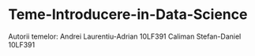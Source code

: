 # Teme-Introducere-in-Data-Science

Autorii temelor:
  Andrei Laurentiu-Adrian 10LF391
  Caliman Stefan-Daniel 10LF391
